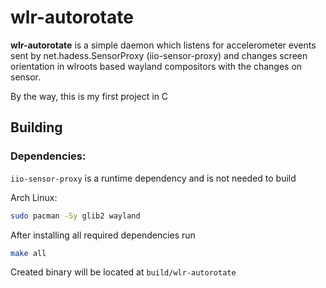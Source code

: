 # wlr-autorotate

**wlr-autorotate** is a simple daemon which listens for accelerometer events sent by net.hadess.SensorProxy (iio-sensor-proxy) and changes screen orientation in wlroots based wayland compositors with the changes on sensor.

By the way, this is my first project in C

## Building

### Dependencies:

`iio-sensor-proxy` is a runtime dependency and is not needed to build

Arch Linux:
```sh
sudo pacman -Sy glib2 wayland
```

After installing all required dependencies run
```sh
make all
```
Created binary will be located at `build/wlr-autorotate`